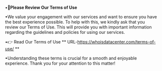 •📄**Please Review Our Terms of Use**

•We value your engagement with our services and want to ensure you have the best experience possible. To help with this, we kindly ask that you review our Terms of Use. This will provide you with important information regarding the guidelines and policies for using our services.

•👉 Read Our Terms of Use
** URL-https://whoisdatacenter.com/terms-of-use/ **

•Understanding these terms is crucial for a smooth and enjoyable experience. Thank you for your attention to this matter!
